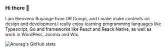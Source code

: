 ### Hi there 👋
I am Bienvenu Ruyange from DR Congo, and I make make contents on design and development.I really enjoy learning programming languages like Typescript, Go and frameworks like React and Reack Native, as well as work in WordPess, Joomla and Wix.

![Anurag's GitHub stats](https://github-readme-stats.vercel.app/api?username=bruyange&count_private=true)



<!--
**bruyange/bruyange** is a ✨ _special_ ✨ repository because its `README.md` (this file) appears on your GitHub profile.

Here are some ideas to get you started:

- 🔭 I’m currently working on ...
- 🌱 I’m currently learning ...
- 👯 I’m looking to collaborate on ...
- 🤔 I’m looking for help with ...
- 💬 Ask me about ...
- 📫 How to reach me: ...
- 😄 Pronouns: ...
- ⚡ Fun fact: ...
-->
